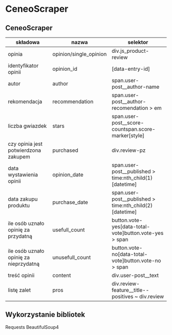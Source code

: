 # CeneoScraper
## CeneoScraper
| składowa | nazwa | selektor |
| --- | --- | --- |
| opinia | opinion/single\_opinion | div.js\_product-review |
| identyfikator opinii | opinion\_id | [data-entry-id] |
| autor | author | span.user-post\_\_author-name |
| rekomendacja | recommendation | span.user-post\_\_author-recomendation \> em |
| liczba gwiazdek | stars | span.user-post\_\_score-countspan.score-marker[style] |
| czy opinia jest potwierdzona zakupem | purchased | div.review-pz |
| data wystawienia opinii | opinion\_date | span.user-post\_\_published \> time:nth\_child(1)[datetime] |
| data zakupu produktu | purchase\_date | span.user-post\_\_published \> time:nth\_child(2)[datetime] |
| ile osób uznało opinię za przydatną | usefull\_count | button.vote-yes[data-total-vote]button.vote-yes \> span |
| ile osób uznało opinię za nieprzydatną | unusefull\_count | button.vote-no[data-total-vote]button.vote-no \> span |
| treść opinii | content | div.user-post\_\_text |
| listę zalet | pros | div.review-feature\_\_title--positives ~ div.review

## Wykorzystanie bibliotek
Requests
BeautifulSoup4